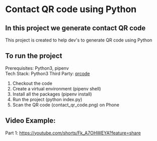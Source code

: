 # Contact QR code using Python 
## In this project we generate contact QR code

This project is created to help dev's to generate QR code using Python

## To run the project
Prerequisites: Python3, pipenv<br/>
Tech Stack: Python3
Third Party: <a href='https://pypi.org/project/qrcode/' target="_blank">qrcode</a>

1. Checkout the code
2. Create a virtual environment (pipenv shell)
4. Install all the packages (pipenv install)
5. Run the project (python index.py)
7. Scan the QR code (contact_qr_code.png) on Phone 

## Video Example:
Part 1: https://youtube.com/shorts/Fk_A7OHWEYA?feature=share
